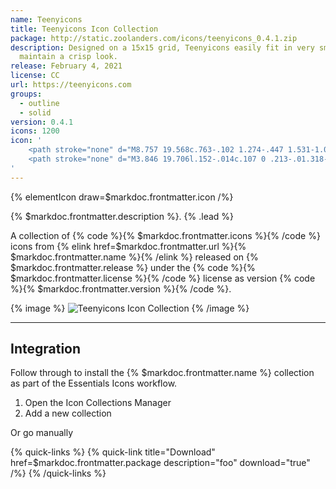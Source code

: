 ```yaml
---
name: Teenyicons
title: Teenyicons Icon Collection
package: http://static.zoolanders.com/icons/teenyicons_0.4.1.zip
description: Designed on a 15x15 grid, Teenyicons easily fit in very small spaces and
  maintain a crisp look.
release: February 4, 2021
license: CC
url: https://teenyicons.com
groups:
  - outline
  - solid
version: 0.4.1
icons: 1200
icon: '
    <path stroke="none" d="M8.757 19.568c.763-.102 1.274-.447 1.531-1.035.267-.635.414-1.362.441-2.18 0-.314-.289-.47-.868-.47-.552 0-.847.16-.884.483-.028.426-.083.85-.165 1.27-.049.31-.151.609-.304.883a.863.863 0 01-.152-.249 7.05 7.05 0 01-.662-2.29c0-.028.027-.041.083-.041 1.02-.111 1.794-.631 2.318-1.56.24-.524.359-1.062.359-1.614 0-1.086-.364-1.795-1.09-2.126a2.218 2.218 0 00-.828-.165c-.414 0-.805.11-1.173.331-.727.45-1.192 1.458-1.394 3.022a4.901 4.901 0 00-.124 1.104c.046 1.233.276 2.346.69 3.34.22.524.575.9 1.062 1.13.296.112.61.167.925.167h.235zm-1.16-4.54a7.982 7.982 0 01.842-3.464c.166.211.249.612.249 1.2 0 1.059-.364 1.812-1.09 2.264zm6.294 4.54c.764-.102 1.274-.447 1.532-1.035.267-.635.413-1.362.441-2.18 0-.314-.29-.47-.87-.47-.551 0-.845.16-.882.483-.029.426-.084.85-.166 1.27-.048.31-.151.609-.304.883a.856.856 0 01-.151-.249 7.057 7.057 0 01-.663-2.29c0-.028.028-.041.083-.041 1.021-.111 1.794-.631 2.319-1.56.239-.524.358-1.062.358-1.614 0-1.086-.364-1.795-1.09-2.126a2.215 2.215 0 00-.828-.165c-.414 0-.805.11-1.173.331-.726.45-1.191 1.458-1.393 3.022a4.883 4.883 0 00-.125 1.104c.046 1.233.276 2.346.69 3.34.22.524.575.9 1.063 1.13.295.112.609.167.924.167h.235zm-1.16-4.54a7.973 7.973 0 01.843-3.464c.165.211.248.612.248 1.2 0 1.059-.364 1.812-1.09 2.264zm5.466 4.719c.276-.01.497-.05.663-.125.175-.073.313-.238.414-.496.138-.45.257-.888.359-1.311.21-.901.469-1.776.772-2.622.138-.377.294-.837.47-1.38l.027.014c0 .672.004 1.334.014 1.987.009.644.05 1.279.124 1.904.01.212.05.368.124.47.083.092.225.156.428.193.12.027.244.041.373.041.312 0 .56-.064.745-.193a.253.253 0 00.124-.22v-.028c-.129-.764-.193-1.923-.193-3.478l.027-1.421c0-.432-.032-.86-.096-1.284-.065-.496-.447-.745-1.146-.745-.892 0-1.55.607-1.973 1.822a14.44 14.44 0 00-.51 1.463l-.676 2.015-.014-.083a17.39 17.39 0 01-.07-.939c-.009-.174-.018-.58-.027-1.214 0-.7.028-1.329.083-1.89l.055-.91c0-.24-.069-.41-.207-.512-.138-.11-.331-.175-.58-.193-.579.037-.901.317-.965.842-.056.478-.088.864-.097 1.159l-.041 1.545c0 .911.055 1.78.165 2.609.11.818.313 1.646.607 2.484.13.33.47.496 1.022.496zm8.633-.069c.506 0 .947-.129 1.324-.386.387-.258.621-.65.704-1.173.092-.7.138-1.399.138-2.098 0-1.196-.032-2.47-.097-3.822l-.04-1.367c0-.349-.305-.524-.911-.524-.267 0-.484.037-.65.11-.165.065-.29.226-.372.483-.083.26-.17.517-.262.773l-.138.387a29.163 29.163 0 01-.91 2.4.15.15 0 00-.029.056.154.154 0 01-.055.055l-.041-.096a10.005 10.005 0 01-.386-2.07l-.056-.428a.806.806 0 00-.317-.552.914.914 0 00-.58-.194c-.174 0-.363.06-.565.18a.564.564 0 00-.304.51l.014.042c.055.635.143 1.255.262 1.862.128.605.347 1.186.649 1.725.138.24.317.4.538.483.23.083.474.125.731.125.405 0 .736-.106.994-.318a2.84 2.84 0 00.69-.883v-.028a.156.156 0 00.027-.04c.01-.02.023-.029.042-.029.009.01.014.295.014.856 0 .68-.028 1.362-.083 2.043-.019.11-.042.234-.07.372a2.012 2.012 0 01-.082.36c-.037.1-.078.15-.124.15-.019 0-.042-.023-.07-.069-.23-.322-.57-.483-1.02-.483l-.194.015c-.1 0-.193.009-.276.027a.904.904 0 00-.29.138c-.11.073-.165.147-.165.22 0 .047.019.093.055.139.037.046.083.096.138.151.065.046.125.102.18.166.423.488.952.731 1.587.731v.001z"/>
    <path stroke="none" d="M3.846 19.706l.152-.014c.107 0 .213-.01.318-.028a.85.85 0 00.317-.138c.11-.083.166-.17.166-.262a.413.413 0 00-.07-.22 1.102 1.102 0 01-.11-.235c-.186-.801-.278-1.62-.276-2.443 0-1.04.023-1.84.07-2.401.036-.515.091-1.095.165-1.739l.11-.91c0-.102.01-.166.028-.194.028-.037.078-.055.152-.055.184.019.441.028.773.028.22 0 .427-.028.62-.083.194-.055.29-.152.29-.29 0-.129-.1-.225-.303-.29a2.833 2.833 0 00-.69-.124 7.177 7.177 0 00-.732-.041l-2.29.041a5.121 5.121 0 01-.249-.027.988.988 0 00-.165-.014 1.38 1.38 0 00-.22-.014l-.194.014c-.11 0-.212.014-.304.041a.685.685 0 00-.29.152c-.073.055-.11.115-.11.18 0 .082.055.15.165.206.276.166.833.249 1.67.249.074 0 .11.023.11.069-.026.341-.063.682-.11 1.02a37.388 37.388 0 00-.22 3.782c0 .635.013 1.187.04 1.656.038.46.134.989.29 1.587.102.33.4.497.898.497z"/>
'
---
```


{% elementIcon draw=$markdoc.frontmatter.icon /%}

{% $markdoc.frontmatter.description %}. {% .lead %}

A collection of {% code %}{% $markdoc.frontmatter.icons %}{% /code %} icons from {% elink href=$markdoc.frontmatter.url %}{% $markdoc.frontmatter.name %}{% /elink %} released on {% $markdoc.frontmatter.release %} under the {% code %}{% $markdoc.frontmatter.license %}{% /code %} license as version {% code %}{% $markdoc.frontmatter.version %}{% /code %}.

{% image %}
![Teenyicons Icon Collection](/assets/ytp/icons/collection-teenyicons.webp)
{% /image %}

---

## Integration

Follow through to install the {% $markdoc.frontmatter.name %} collection as part of the Essentials Icons workflow.


1. Open the Icon Collections Manager
1. Add a new collection

Or go manually

{% quick-links %}
    {% quick-link title="Download" href=$markdoc.frontmatter.package description="foo" download="true" /%}
{% /quick-links %}
